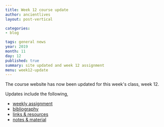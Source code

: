 ```yaml
---
title: Week 12 course update
author: ancientlives
layout: post-vertical

categories:
- blog

tags: general news
year: 2019
month: 11
day: 12
published: true
summary: site updated and week 12 assignment
menu: week12-update
---
```


The course website has now been updated for this week's class, week 12.

Updates include the following,

* [weekly assignment](/weekly_assignment)
* [bibliography](/bibliography)
* [links & resources](/links)
* [notes & material](/notes)
